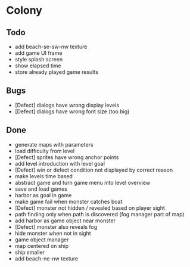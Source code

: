 # Colony

## Todo
- add beach-se-sw-nw texture
- add game UI frame
- style splash screen
- show elapsed time
- store already played game results

## Bugs
- [Defect] dialogs have wrong display levels
- [Defect] dialogs have wrong font size (too big)

## Done
- generate maps with parameters
- load difficulty from level 
- [Defect] sprites have wrong anchor points
- add level introduction with level goal
- [Defect] win or defect condition not displayed by correct reason
- make levels time based
- abstract game and turn game menu into level overview
- save and load games
- harbor as goal in game
- make game fail when monster catches boat
- [Defect] monster not hidden / revealed based on player sight
- path finding only when path is discovered (fog manager part of map)
- add harbor as game object near monster
- [Defect] monster also reveals fog
- hide monster when not in sight
- game object manager
- map centered on ship
- ship smaller
- add beach-ne-nw texture
